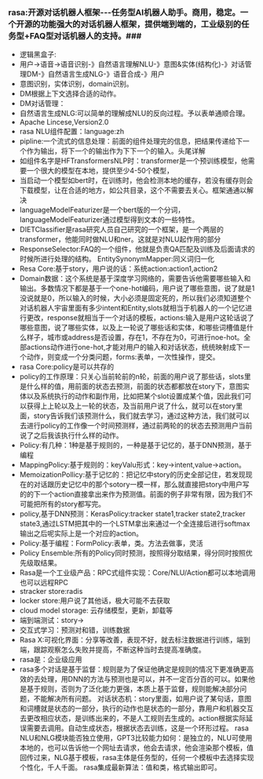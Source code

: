 ### rasa:开源对话机器人框架---任务型AI机器人助手。商用，稳定。一个开源的功能强大的对话机器人框架，提供端到端的，工业级别的任务型+FAQ型对话机器人的支持。###
- 逻辑黑盒子:
- 用户->语音->语音识别-》自然语言理解NLU-》意图&实体(结构化)-》对话管理DM-》自然语言生成NLG-》语音合成-》用户
- 意图识别，实体识别，domain识别。
- DM根据上下文选择合适的动作。
- DM对话管理：
- 自然语言生成NLG:可以简单的理解成NLU的反向过程。予以表单通顺合理。
- Apache Lincese,Version2.0
- rasa NLU组件配置：language:zh
- pipline:一个流式的信息处理：前面的组件处理完的信息，把结果传递给下一个作为输出，将下一个的输出作为下下一个的输入。头尾详解
- 如组件名字是HFTransformersNLP时：transformer是一个预训练模型，他需要一个很大的模型在本地，提供至少4-50个模型，
- 当启动一个模型如bert时，在训练时，他会检测本地的缓存，若没有缓存则会下载模型，让在合适的地方，如公共目录，这个不需要去关心。框架通通以解决
- languageModelFeaturizer是一个bert版的一个分词，languageModelFeaturizer通过模型得到文本的一些特性。
- DIETClassifier是rasa研究人员自己研究的一个框架，是一个两层的transformer，他能同时做NLU和ner。这就是对NLU起作用的部分
- ResponseSelector:FAQ的一个组件，他就是负责QA匹配及训练及后面请求的时候所进行处理的结构。
EntitySynonymMapper:同义词归一化
- Resa Core:基于story，用户说的话：系统action:action1,action2
- Domain数据：这个系统是基于深度学习网络的，需要告诉他需要哪些输入和输出。多数情况下都是基于一个one-hot编码，用户说了哪些意图，说了就是1没说就是0，所以输入的时候，大小必须是固定死的，所以我们必须知道整个对话机器人宇宙里面有多少intent和Entity,slots就相当于机器人的一个记忆进行更改，response就相当于一个对话的模板，actions:输入是用户这轮话说了哪些意图，说了哪些实体，以及上一轮说了哪些话和实体，和哪些词槽值是什么样子，城市或address是否设置，存在1，不存在为0，可进行noe-hot。全部actions动作进行one-hot,才能对用户的输入和对话状态，统统映射成下一个动作，则变成一个分类问题，forms:表单，一次性操作，提交。
- rasa Core:policy是可以共存的
- policy的工作原理：只关心当前轮前的n轮，前面的用户说了那些话，slots里是什么样的值，用前面的状态去预测，前面的状态都都放在story下，意图实体以及系统执行的动作和副作用，比如把某个slot设置成某个值，因此我们可以获得上上轮以及上一轮的状态，及当前用户说了什么，就可以在story里面，story告诉我们该预测什么，我们就去学习，通过这种方法，我们就可以去进行policy的工作像一个时间预测样，通过前两轮的的状态去预测用户当前说了之后我该执行什么样的动作。
- Policy:有几种：1种是基于规则的，一种是基于记忆的，基于DNN预测，基于编程
- MappingPolicy:基于规则的：keyValu形式：key->intent,value->action。
- MemoizationPollicy:基于记忆的：把记忆中story的历史全部记住，若发现现在的对话跟历史记忆中的那个sotory一模一样，那么就直接把story中用户写的的下一个action直接拿出来作为预测值。前面的例子非常有限，因为我们不可能把所有的story都写完。
- policy,基于DNN预测：KerasPolicy:tracker state1,tracker state2,tracker state3,通过LSTM把其中的一个LSTM拿出来通过一个全连接后进行softmax输出之后呢实际上是一个对应的action。
- Policy:基于编程：FormPolicy:表单，类。方法去做事，灵活
- Policy Ensemble:所有的Policy同时预测，按照得分取结果，得分同时按照优先级取结果。 
- Rasa是一个工业级产品：RPC式组件实现：Core/NLU/Action都可以本地调用也可以远程RPC
- stracker store:radis
- locker store:用户说了其他话，极大可能不去获取
- cloud model storage: 云存储模型，更新，卸载等
- 端到端测试：story->
- 交互式学习：预测对和错，训练数据
- Rasa X:可视化界面：分享等改善，表现不好，就去标注数据进行训练，端到端，跟踪观察怎么失败并提高，不断这种当时去提高准确度。
- rasa是：企业级应用
- rasa多个对话是基于监督：规则是为了保证他确定是规则的情况下更准确更高效的去处理，用DNN的方法与预测也是可以，并不一定百分百的可以。如果他是基于规则，否则为了泛化能力更强，本质上基于监督，规则能解决部分问题，不能解决所有问题。
对话状态机：story里面，如用户说了某句话，意图和词槽就是状态的一部分，执行的动作也是状态的一部分，靠用户和机器交互去更改相应状态，是训练出来的，不是人工规则去生成的。action根据实际延误需要去调用。自动生成状态，根据状态去训练，这是一个环形过程。
rasa NLU和NLG模块能否独立使用，GPT3比较能力如何：是独立的，NLU可使用本地的，也可以告诉他一个网址去请求，他会去请求，他会渲染那个模板，值回传过来，NLG基于模板，rasa主体是任务型的，任何一个模板中去选择实现个性化，千人千面。
rasa集成最新算法：值和类，格式输出即可。
